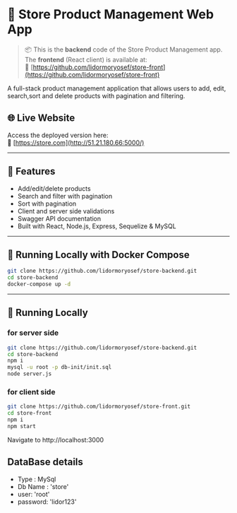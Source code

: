 # 🛒 Store Product Management Web App

> 📦 This is the **backend** code of the Store Product Management app.  
> The **frontend** (React client) is available at:  
> 🔗 [https://github.com/lidormoryosef/store-front](https://github.com/lidormoryosef/store-front)

A full-stack product management application that allows users to add, edit, search,sort and delete products with pagination and filtering.

## 🌐 Live Website

Access the deployed version here:  
🔗 [https://store.com](http://51.21.180.66:5000/)

---

## 🧱 Features

- Add/edit/delete products
- Search and filter with pagination
- Sort with pagination
- Client and server side validations
- Swagger API documentation
- Built with React, Node.js, Express, Sequelize & MySQL

---

## 🚀 Running Locally with Docker Compose
   ```bash
   git clone https://github.com/lidormoryosef/store-backend.git
   cd store-backend
   docker-compose up -d
```
---

## 🚀 Running Locally
   ### for server side
   ```bash
   git clone https://github.com/lidormoryosef/store-backend.git
   cd store-backend
   npm i
   mysql -u root -p db-init/init.sql
   node server.js
```
   ### for client side
   ```bash
   git clone https://github.com/lidormoryosef/store-front.git
   cd store-front
   npm i
   npm start
```
   Navigate to http://localhost:3000
## DataBase details
   - Type : MySql
   - Db Name : 'store'
   - user: 'root'
   - password: 'lidor123'
   
